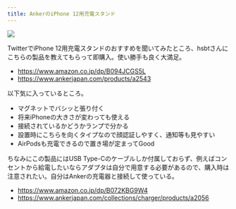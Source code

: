 ```yaml
---
title: AnkerのiPhone 12用充電スタンド
---
```


![](https://i.imgur.com/8kDTSgWh.jpg)

TwitterでiPhone 12用充電スタンドのおすすめを聞いてみたところ、hsbtさんにこちらの製品を教えてもらって即購入。使い勝手も良く大満足。

- https://www.amazon.co.jp/dp/B094JCGS5L
- https://www.ankerjapan.com/products/a2543

以下気に入っているところ。

- マグネットでバシッと張り付く
- 将来iPhoneの大きさが変わっても使える
- 接続されているかどうかランプで分かる
- 設置時にこちらを向くタイプなので顔認証しやすく、通知等も見やすい
- AirPodsも充電できるので置き場が定まってGood

ちなみにこの製品にはUSB Type-Cのケーブルしか付属しておらず、例えばコンセントから給電したいならアダプタは自分で用意する必要があるので、購入時は注意されたい。自分はAnkerの充電器と接続して使っている。

- https://www.amazon.co.jp/dp/B072KBG9W4
- https://www.ankerjapan.com/collections/charger/products/a2056
